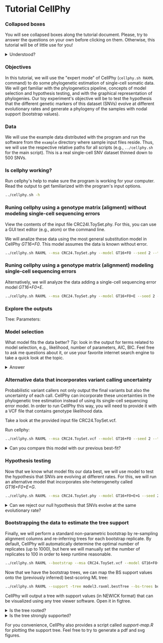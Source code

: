 # Tutorial CellPhy

### Collapsed boxes
You will see collapsed boxes along the tutorial document. Please, try to answer the questions on your own before clicking on them. Otherwise, this tutorial will be of little use for you!

<details><summary>Understood?</summary>
<p>
YES!
</p>
</details>

### Objectives
In this tutorial, we will use the "expert mode" of CellPhy (`cellphy.sh RAXML` command) to do some phylogenetic estimation of single-cell somatic data. We will get familiar with the phylogenetics pipeline, concepts of model selection and hypothesis testing, and with the graphical representation of phylogenies. Our toy experiment's objective will be to test the hypothesis that the different genetic markers of this dataset (SNVs) evolve at different evolutionary rates and generate a phylogeny of the samples with nodal support (bootstrap values).

### Data
We will use the example data distributed with the program and run the software from the `example` directory where sample input files reside. Thus, we will use the respective relative paths for all scripts (e.g., `../cellphy.sh` for the main script). This is a real single-cell SNV dataset thinned down to 500 SNVs.

### Is cellphy working?
Run cellphy's help to make sure the program is working for your computer. Read the output to get familiarized with the program's input options.
```bash
../cellphy.sh -h
```
### Runing cellphy using a genotype matrix (aligment) without modeling single-cell sequencing errors
View the contents of the input file CRC24l.ToySet.phy. For this, you can use a GUI text editor (e.g., atom) or the command line.

We will analize these data using the most general substitution model in CellPhy _GT16+F0_. This model assumes the data is known without error.  

```bash
../cellphy.sh RAXML --msa CRC24.ToySet.phy --model GT16+FO --seed 2 --threads 1 --prefix model1
```

### Runing cellphy using a genotype matrix (alignment) modeling single-cell sequencing errors
Alternatively, we will analyze the data adding a single-cell sequencing error model _GT16+F0+E_.

```bash
../cellphy.sh RAXML --msa CRC24.ToySet.phy --model GT16+FO+E --seed 2 --threads 1 --prefix model2
```

### Explore the outputs
Tree:
Parameters:


### Model selection
What model fits the data better?
_Tip_: look in the output for terms related to model selection, e.g., likelihood, number of parameters, AIC, BIC. Feel free to ask me questions about it, or use your favorite internet search engine to take a quick look at the topic.

<details><summary>Answer</summary>
<p>
Comparing the AIC or BIC of the models will give you a quick and clear answer that the _GT16+F0+E_ fits this data better (lower value). Alternatively, you could use a likelihood ratio test since these models are nested. I would not expect you to know this last bit and is not necessary at this point.
</p>
</details>

### Alternative data that incorporates variant calling uncertainty
Probabilistic variant callers not only output the final variants but also the uncertainty of each call. CellPhy can incorporate these uncertainties in the phylogenetic tree estimation instead of using its single-cell sequencing error model. In order to run CellPhy this way, you will need to provide it with a VCF file that contains genotype likelihood data.

Take a look at the provided input file CRC24.ToySet.vcf.

Run cellphy:

```bash
../cellphy.sh RAXML --msa CRC24.ToySet.vcf --model GT16+FO --seed 2 --threads 1 --prefix data2 
```

<details><summary>Can you compare this model with our previous best-fit?</summary>
<p>
No, you can't, since the data is different. We will continue with the other dataset. You do not need to finish this run.
</p>
</details>
 
### Hypothesis testing
Now that we know what model fits our data best, we will use  model to test the hypothesis that SNVs are evolving at different rates. For this, we will run an alternative model that incorporates site-heterogeneity called _GT16+F0+E+G_.

```bash
../cellphy.sh RAXML --msa CRC24.ToySet.phy --model GT16+FO+E+G --seed 2 --threads 1 --prefix model3
```

<details><summary>Can we reject our null hypothesis that SNVs evolve at the same evolutionary rate?</summary>
<p>
Yes. You can use an LRT or calculate the relative likelihood by comparing AICs.
</p>
</details>


### Bootstrapping the data to estimate the tree support
Finally, we will perform a standard non-parametric bootstrap by re-sampling alignment columns and re-inferring trees for each bootstrap replicate. By default, CellPhy will automatically determine the optimal number of replicates (up to 1000), but here we will manually set the number of replicates to 100 in order to keep runtime reasonable.  

```bash
../cellphy.sh RAXML --bootstrap --msa CRC24.ToySet.vcf --model GT16+FO+E+G --seed 2 --threads 1 --bs-trees 100 --prefix bootstrap
```

Now that we have the bootstrap trees, we can map the BS support values onto the (previously inferred) best-scoring ML tree:

```bash
../cellphy.sh RAXML --support -tree model3.raxml.bestTree --bs-trees bootstrap.raxml.bootstraps --prefix final --threads 1
```

CellPhy will output a tree with support values (in NEWICK format) that can be visualized using any tree viewer software. Open it in figtree.


<details><summary>Is the tree rooted?</summary>
<p>
No, CellPhy estimates unrooted trees. Use the re-rooting option to root it using the healthy/normal tissue sample included.
</p>
</details>

<details><summary>Is the tree strongly supported?</summary>
<p>
No, the bootstrap support values are generally quite low (>80 are usually considered good). Remember, we are using a thinned dataset to execute things fast.
</p>
</details>

For you convenience, CellPhy also provides a script called _support-map.R_ for plotting the support tree. Feel free to try to generate a pdf and svg figures.

<!--

# **Mapping mutations onto a phylogenetic tree**
<p style='text-align: justify;'>Cancer genomics studies are, for the most part, interested in understanding when "**driver**" mutations appeared in the malignant cell population. On this basis, we will next show how to map mutations onto a phylogenetic tree using CellPhy. Although the full VCF can be used, users are free to choose which mutations they wish to map onto the inferred phylogeny. In this tutorial, we will focus solely on a set of 15 exonic mutations from the original VCF.   
  
Our input files will therefore consist of a "trimmed" VCF only carrying this subset of exonic mutations, together with the best tree and model estimates from our original CellPhy run (tree search).</p>  

<br/>  

\scriptsize

```{r, engine = 'bash', eval = FALSE}
$ head -n 5 CRC24.MutationsMap 
#Chr	Position	GeneID
2	71042907	CLEC4F
2	142274377	LRP1B
3	33048242	GLB1
4	16764214	LDB2
$ bcftools view -T CRC24.MutationsMap CRC24.ToySet.vcf -O v -o CRC24.ToySet.Exonic.vcf
$ ../cellphy.sh RAXML --mutmap \
    --msa CRC24.ToySet.Exonic.vcf \
    --model CRC24.VCF.GL16.Tree.raxml.bestModel \ 
    --tree CRC24.VCF.GL16.Tree.raxml.bestTree \
    --opt-branches off --prefix CRC24.ToySet.Exonic.Mapped --threads 1
Branch-labeled tree saved to: CRC24.ToySet.Exonic.Mapped.raxml.mutationMapTree
Per-branch mutation list saved to: CRC24.ToySet.Exonic.Mapped.raxml.mutationMapList
```

\normalsize

***

<br/>  


# **Visualizing the results**
<p style='text-align: justify;'>Once it's done, CellPhy will output 2 distinct files:.</p>

* **(A)** _CRC24.ToySet.Exonic.Mapped.raxml.mutationMapTree_  
   &rarr; Newick tree file with indexed branches
* **(B)** _CRC24.ToySet.Exonic.Mapped.raxml.mutationMapList_  
   &rarr; Text file with the number and the list of mutations per branch


<p style='text-align: justify;'>We can now use the _mutation-map.R_ accompanying script to plot the mutations onto the phylogenetic tree. If you run this script wihtout any parameters, it will show a help message:</p>

<br/> 

\scriptsize

```{r, engine = 'bash', eval = FALSE}
$ ../script/mutation-map.R 
CellPhy - Mutation mapping plot - 22.07.2020
Created by: Alexey Kozlov, Joao M Alves, Alexandros Stamatakis & David Posada
Usage: ./mutation-map.R raxml.mutationMapTree raxml.mutationMapList Outgroup Output_prefix [geneIDs]
*Required files:
	-Tree
	-Mutation List
	-Outgroup name (comma-delimited list of taxa or NONE)
	-Output Prefix
*Optional:
	-Gene IDs (tab-delimited)
```

\normalsize

<p style='text-align: justify;'>Now let's run it again but this time with the required parameters:</p>

<br/>  

\scriptsize

```{r, engine = 'bash', eval = FALSE}
$ ../script/mutation-map.R \
    CRC24.ToySet.Exonic.Mapped.raxml.mutationMapTree \
    CRC24.ToySet.Exonic.Mapped.raxml.mutationMapList \
    Healthy \
    CRC24.ToySet.ExonicMutMap
Generating mutation-mapped tree plot...
Done!
```

\normalsize

<p style='text-align: justify;'>If everything went as expected, you should have generated the following figure, in PDF format (_CRC24.ToySet.ExonicMutMap.pdf_), where the mutations are mapped onto the tree branches (**Figure 2**).</p>

![CRC24 phylogenetic tree with 15 exonic mutations mapped (genomic position)](../example/CRC24.ToySet.ExonicMutMap.pdf){ width=100% }

<p style='text-align: justify;'>If you are interested in plotting the gene names instead, you can provide a tab-delimited file (as the one we used to subset our original VCF) linking the genomic position to its gene ID:</p>

<br/>  

\scriptsize

```{r, engine = 'bash', eval = FALSE}
$ head -n 5 CRC24.MutationsMap 
#Chr	Position	GeneID
2	71042907	CLEC4F
2	142274377	LRP1B
3	33048242	GLB1
4	16764214	LDB2
```

\normalsize

<p style='text-align: justify;'>Afterwards, we can run _mutation-map.R_ again, but changing the output prefix so that you don't overwrite the previous results:</p>

<br/>  

\scriptsize
```{r, engine = 'bash', eval = FALSE}
$ ../script/mutation-map.R \
    CRC24.ToySet.Exonic.Mapped.raxml.mutationMapTree \
    CRC24.ToySet.Exonic.Mapped.raxml.mutationMapList \
    Healthy \
    CRC24.ToySet.ExonicMutMap-GeneID \
    CRC24.MutationsMap
Converting positions to GeneID...
Generating mutation-mapped tree plot...
Done!
```
\normalsize

<p style='text-align: justify;'>You will notice that our tree now has the gene names displayed, instead of the genomic positions (Figure 3).</p>

<center>

![CRC24 phylogenetic tree with 15 exonic mutations mapped (gene names)](../example/CRC24.ToySet.ExonicMutMap-GeneID.pdf){ width=100% }

</center>-->
